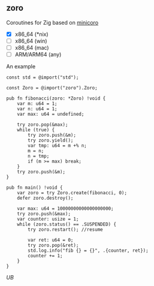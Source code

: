 ## zoro

Coroutines for Zig based on [minicoro](https://github.com/edubart/minicoro)

- [X] x86_64 (*nix)
- [ ] x86_64 (win)
- [ ] x86_64 (mac)
- [ ] ARM/ARM64 (any)

An example
```Zig
const std = @import("std");

const Zoro = @import("zoro").Zoro;

pub fn fibonacci(zoro: *Zoro) !void {
    var m: u64 = 1;
    var n: u64 = 1;
    var max: u64 = undefined;

    try zoro.pop(&max);
    while (true) {
        try zoro.push(&m);
        try zoro.yield();
        var tmp: u64 = m +% n;
        m = n;
        n = tmp;
        if (m >= max) break;
    }
    try zoro.push(&m);
}

pub fn main() !void {
    var zoro = try Zoro.create(fibonacci, 0);
    defer zoro.destroy();

    var max: u64 = 10000000000000000000;
    try zoro.push(&max);
    var counter: usize = 1;
    while (zoro.status() == .SUSPENDED) {
        try zoro.restart(); //resume

        var ret: u64 = 0;
        try zoro.pop(&ret);
        std.log.info("fib {} = {}", .{counter, ret});
        counter += 1;
    }
}
```
*UB*
